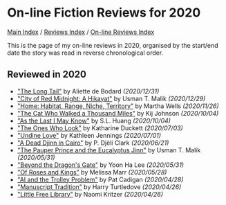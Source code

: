 # On-line Fiction Reviews for 2020

[Main Index](../../../README.md) / [Reviews Index](../../README.md) / [On-line Reviews Index](../README.md)

This is the page of my on-line reviews in 2020, organised by the start/end date the story was read in reverse chronological order.

## Reviewed in 2020
- ["The Long Tail"](20201231-LongTail.md) by Aliette de Bodard *(2020/12/31)*
- ["City of Red Midnight: A Hikayat"](20201229-CityRedMidnight.md) by Usman T. Malik *(2020/12/29)*
- ["Home: Habitat, Range, Niche, Territory"](20201126-HomeHabitatRangeNicheTerritory.md) by Martha Wells *(2020/11/26)*
- ["The Cat Who Walked a Thousand Miles"](20201004-CatWhoWalkedAThousandMiles.md) by Kij Johnson *(2020/10/04)*
- ["As the Last I May Know"](20201004-AsTheLastIMayKnow.md) by S.L. Huang *(2020/10/04)*
- ["The Ones Who Look"](20200703-OnesWhoLook.md) by Katharine Duckett *(2020/07/03)*
- ["Undine Love"](20200701-UndineLove.md) by Kathleen Jennings *(2020/07/01)*
- ["A Dead Djinn in Cairo"](20200621-DeadDjinnCairo.md) by P. Djèlí Clark *(2020/06/21)*
- ["The Pauper Prince and the Eucalyptus Jinn"](20200531-PauperPrinceEucalyptusJinn.md) by Usman T. Malik *(2020/05/31)*
- ["Beyond the Dragon's Gate"](20200531-BeyondDragonsGate.md) by Yoon Ha Lee *(2020/05/31)*
- ["Of Roses and Kings"](20200528-OfRosesKings.md) by Melissa Marr *(2020/05/28)*
- ["AI and the Trolley Problem"](20200428-AITrolleyProblem.md) by Pat Cadigan *(2020/04/28)*
- ["Manuscript Tradition"](20200426-ManuscriptTradition.md) by Harry Turtledove *(2020/04/26)*
- ["Little Free Library"](20200426-LittleFreeLibrary.md) by Naomi Kritzer *(2020/04/26)*
